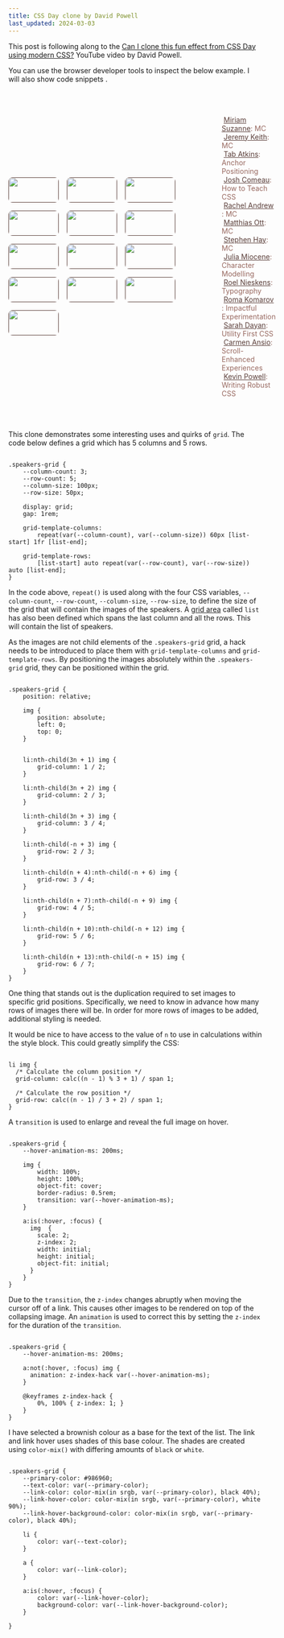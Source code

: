 ```yaml
---
title: CSS Day clone by David Powell
last_updated: 2024-03-03
---
```


This post is following along to the [Can I clone this fun effect from CSS Day using modern CSS?](https://youtu.be/fs_5R8V4JCI?si=miqApIn_7SJgY9b0) YouTube video by David Powell.

You can use the browser developer tools to inspect the below example. I will also show code snippets .

<div class="breakout">
  <div class="speakers-grid">
    <ul>
      <li><a href="">Miriam Suzanne<img src="https://assets.codepen.io/308367/miriam.jpg" /></a>: MC</li>
      <li><a href="">Jeremy Keith<img src="https://assets.codepen.io/308367/jeremy.jpg" /></a>: MC</li>
      <li><a href="">Tab Atkins<img src="https://assets.codepen.io/308367/tab.jpg" /></a>: Anchor Positioning</li>
      <li><a href="">Josh Comeau<img src="https://assets.codepen.io/308367/josh.jpg" /></a>: How to Teach CSS</li>
      <li><a href="">Rachel Andrew<img src="https://assets.codepen.io/308367/rachel.jpg" /></a>: MC</li>
      <li><a href="">Matthias Ott<img src="https://assets.codepen.io/308367/matthias.jpg" /></a>: MC</li>
      <li><a href="">Stephen Hay<img src="https://assets.codepen.io/308367/stephen.jpg" /></a>: MC</li>
      <li><a href="">Julia Miocene<img src="https://assets.codepen.io/308367/julia.jpg" /></a>: Character Modelling</li>
      <li><a href="">Roel Nieskens<img src="https://assets.codepen.io/308367/roel.jpg" /></a>: Typography</li>
      <li><a href="">Roma Komarov<img src="https://assets.codepen.io/308367/roma.jpg" /></a>: Impactful Experimentation</li>
      <li><a href="">Sarah Dayan<img src="https://assets.codepen.io/308367/sarah.jpg" /></a>: Utility First CSS</li>
      <li><a href="">Carmen Ansio<img src="https://assets.codepen.io/308367/carmen.jpg" /></a>: Scroll-Enhanced Experiences</li>
      <li><a href="">Kevin Powell<img src="https://assets.codepen.io/308367/kevin.jpg" /></a>: Writing Robust CSS</li>
    </ul>
  </div>
</div>


<style>
  .speakers-grid {
    --column-count: 3;
    --row-count: 5;
    --column-size: 100px;
    --row-size: 50px;

    --hover-animation-ms: 3s00ms;

    --primary-color: #986960;
    --text-color: var(--primary-color);
    --link-color: color-mix(in srgb, var(--primary-color), black 40%);
    --link-hover-color: color-mix(in srgb, var(--primary-color), white 90%);
    --link-hover-background-color: color-mix(in srgb, var(--primary-color), black 40%);

    margin-top: 4rem;
    margin-bottom: 4rem;

    display: grid;
    gap: 1rem;
    grid-template-columns: repeat(var(--column-count), var(--column-size)) 60px [list-start] 1fr [list-end];
    grid-template-rows: [list-start] auto repeat(var(--row-count), var(--row-size)) auto [list-end];

    position: relative;

    ul {
      grid-area: list;

      list-style: none;
      margin: 0;
      padding: 0;
    }

    li {
      color: var(--text-color);
    }

    li:nth-child(3n + 1) img {
      grid-column: 1 / 2;
    }

    li:nth-child(3n + 2) img {
      grid-column: 2 / 3;
    }

    li:nth-child(3n + 3) img {
      grid-column: 3 / 4;
    }

    li:nth-child(-n + 3) img {
      grid-row: 2 / 3;
    }

    li:nth-child(n + 4):nth-child(-n + 6) img {
      grid-row: 3 / 4;
    }

    li:nth-child(n + 7):nth-child(-n + 9) img {
      grid-row: 4 / 5;
    }

    li:nth-child(n + 10):nth-child(-n + 12) img {
      grid-row: 5 / 6;
    }

    li:nth-child(n + 13):nth-child(-n + 15) img {
      grid-row: 6 / 7;
    }

    img {
      position: absolute;
      left: 0;
      top: 0;
      width: 100%;
      height: 100%;
      object-fit: cover;
      border-radius: 0.5rem;

      transition: var(--hover-animation-ms);
    }

    a {
      color: var(--link-color);
      text-decoration: underline;
      transition: initial;
      background: initial;
      font-weight: initial;

      padding: 2px 0 2px 4px;
    }

    a:not(:hover, :focus) img {
      animation: z-index-hack var(--hover-animation-ms);
    }

    a:is(:hover, :focus) {
      color: var(--link-hover-color);
      background-color: var(--link-hover-background-color);

      img  {
        scale: 2;
        z-index: 2;
        width: initial;
        height: initial;
        object-fit: initial;
      }
    }

    @keyframes z-index-hack {
      0%, 100% { z-index: 1; }
    }
  }
</style>


This clone demonstrates some interesting uses and quirks of <code>grid</code>.  The code below defines a grid which has 5 columns and 5 rows.

<pre class="breakout-md"><code>
.speakers-grid {
    --column-count: 3;
    --row-count: 5;
    --column-size: 100px;
    --row-size: 50px;

    display: grid;
    gap: 1rem;

    grid-template-columns:
        repeat(var(--column-count), var(--column-size)) 60px [list-start] 1fr [list-end];

    grid-template-rows:
        [list-start] auto repeat(var(--row-count), var(--row-size)) auto [list-end];
}
</code></pre>

In the code above, <code>repeat()</code> is used along with the four CSS variables, <code>--column-count</code>, <code>--row-count</code>, <code>--column-size</code>, <code>--row-size</code>, to define the size of the grid that will contain the images of the speakers.  A [grid area](https://developer.mozilla.org/en-US/docs/Web/CSS/CSS_grid_layout/Grid_template_areas) called <code>list</code> has also been defined which spans the last column and all the rows.  This will contain the list of speakers.


As the images are not child elements of the <code>.speakers-grid</code> grid, a hack needs to be introduced to place them with  <code>grid-template-columns</code> and <code>grid-template-rows</code>.  By positioning the images absolutely within the <code>.speakers-grid</code> grid, they can be positioned within the grid.

<pre><code>
.speakers-grid {
    position: relative;

    img {
        position: absolute;
        left: 0;
        top: 0;
    }


    li:nth-child(3n + 1) img {
        grid-column: 1 / 2;
    }

    li:nth-child(3n + 2) img {
        grid-column: 2 / 3;
    }

    li:nth-child(3n + 3) img {
        grid-column: 3 / 4;
    }

    li:nth-child(-n + 3) img {
        grid-row: 2 / 3;
    }

    li:nth-child(n + 4):nth-child(-n + 6) img {
        grid-row: 3 / 4;
    }

    li:nth-child(n + 7):nth-child(-n + 9) img {
        grid-row: 4 / 5;
    }

    li:nth-child(n + 10):nth-child(-n + 12) img {
        grid-row: 5 / 6;
    }

    li:nth-child(n + 13):nth-child(-n + 15) img {
        grid-row: 6 / 7;
    }
}
</code></pre>

One thing that stands out is the duplication required to set images to specific grid positions.  Specifically, we need to know in advance how many rows of images there will be.  In order for more rows of images to be added, additional styling is needed.

It would be nice to have access to the value of <code>n</code> to use in calculations within the style block.  This could greatly simplify the CSS:

<pre><code>
li img {
  /* Calculate the column position */
  grid-column: calc((n - 1) % 3 + 1) / span 1;

  /* Calculate the row position */
  grid-row: calc((n - 1) / 3 + 2) / span 1;
}
</code></pre>


A <code>transition</code> is used to enlarge and reveal the full image on hover.

<pre><code>
.speakers-grid {
    --hover-animation-ms: 200ms;

    img {
        width: 100%;
        height: 100%;
        object-fit: cover;
        border-radius: 0.5rem;
        transition: var(--hover-animation-ms);
    }

    a:is(:hover, :focus) {
      img  {
        scale: 2;
        z-index: 2;
        width: initial;
        height: initial;
        object-fit: initial;
      }
    }
}
</code></pre>

Due to the <code>transition</code>, the <code>z-index</code> changes abruptly when moving the cursor off of a link.  This causes other images to be rendered on top of the collapsing image.  An <code>animation</code> is used to correct this by setting the <code>z-index</code> for the duration of the <code>transition</code>.

<pre><code>
.speakers-grid {
    --hover-animation-ms: 200ms;

    a:not(:hover, :focus) img {
      animation: z-index-hack var(--hover-animation-ms);
    }

    @keyframes z-index-hack {
        0%, 100% { z-index: 1; }
    }
}
</code></pre>

I have selected a brownish colour as a base for the text of the list. The link and link hover uses shades of this base colour.  The shades are created using <code>color-mix()</code> with differing amounts of <code>black</code> or <code>white</code>.

<pre class="breakout-md   "><code>
.speakers-grid {
    --primary-color: #986960;
    --text-color: var(--primary-color);
    --link-color: color-mix(in srgb, var(--primary-color), black 40%);
    --link-hover-color: color-mix(in srgb, var(--primary-color), white 90%);
    --link-hover-background-color: color-mix(in srgb, var(--primary-color), black 40%);

    li {
        color: var(--text-color);
    }

    a {
        color: var(--link-color);
    }

    a:is(:hover, :focus) {
        color: var(--link-hover-color);
        background-color: var(--link-hover-background-color);
    }

}
</code></pre>

